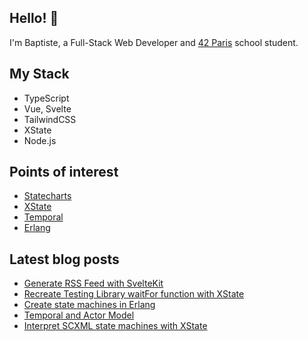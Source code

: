 ## Hello! 👋

I'm Baptiste, a Full-Stack Web Developer and [42 Paris](https://42.fr/en/homepage/) school student.

## My Stack

- TypeScript
- Vue, Svelte
- TailwindCSS
- XState
- Node.js

## Points of interest

- [Statecharts](https://statecharts.dev/)
- [XState](https://xstate.js.org/docs/)
- [Temporal](https://temporal.io/)
- [Erlang](https://www.erlang.org/)

## Latest blog posts

<!-- BLOG:START -->
- [Generate RSS Feed with SvelteKit](https://baptiste.devessier.fr/writing/generate-rss-feed-with-sveltekit/)
- [Recreate Testing Library waitFor function with XState](https://baptiste.devessier.fr/writing/recreate-testing-library-waitfor-function-with-xstate/)
- [Create state machines in Erlang](https://baptiste.devessier.fr/writing/create-state-machines-in-erlang/)
- [Temporal and Actor Model](https://baptiste.devessier.fr/writing/temporal-and-actor-model/)
- [Interpret SCXML state machines with XState](https://baptiste.devessier.fr/writing/interpret-scxml-state-machines-with-xstate/)
<!-- BLOG:END -->
